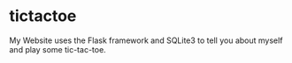 # tictactoe
My Website uses the Flask framework and SQLite3 to tell you about myself and play some tic-tac-toe.
